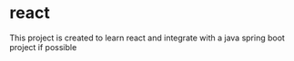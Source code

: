 # react
This project is created to learn react and integrate with a java spring boot project if possible
